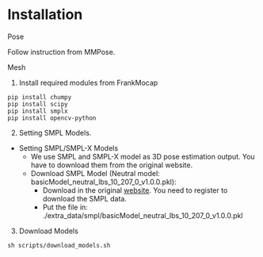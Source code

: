 # Installation
Pose

Follow instruction from MMPose.

Mesh
1. Install required modules from FrankMocap

```shell
pip install chumpy
pip install scipy
pip install smplx
pip install opencv-python
```

2. Setting SMPL Models.
- Setting SMPL/SMPL-X Models
    - We use SMPL and SMPL-X model as 3D pose estimation output. You have to download them from the original website.
    - Download SMPL Model (Neutral model: basicModel_neutral_lbs_10_207_0_v1.0.0.pkl):    
        - Download in the original [website](http://smplify.is.tue.mpg.de/login). You need to register to download the SMPL data.
        - Put the file in: ./extra_data/smpl/basicModel_neutral_lbs_10_207_0_v1.0.0.pkl

3. Download Models
```shell
sh scripts/download_models.sh
```